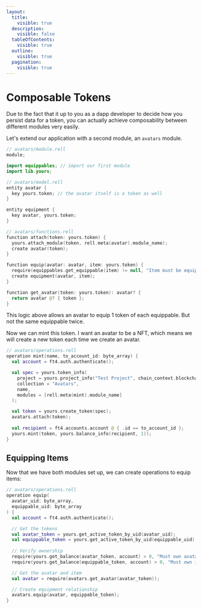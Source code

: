 ```yaml
---
layout:
  title:
    visible: true
  description:
    visible: false
  tableOfContents:
    visible: true
  outline:
    visible: true
  pagination:
    visible: true
---
```


# Composable Tokens

Due to the fact that it up to you as a dapp developer to decide how you persist data for a token, you can actually achieve composability between different modules very easily.

Let's extend our application with a second module, an `avatars` module.

```kotlin
// avatars/module.rell
module;

import equippables; // import our first module
import lib.yours;
```

```kotlin
// avatars/model.rell
entity avatar {
  key yours.token; // the avatar itself is a token as well
}

entity equipment {
  key avatar, yours.token;
}
```

```kotlin
// avatars/functions.rell
function attach(token: yours.token) {
  yours.attach_module(token, rell.meta(avatar).module_name);
  create avatar(token);
}

function equip(avatar: avatar, item: yours.token) {
  require(equippables.get_equippable(item) != null, "Item must be equippable");
  create equipment(avatar, item);
}

function get_avatar(token: yours.token): avatar? {
  return avatar @? { token };
}
```

This logic above allows an avatar to equip 1 token of each equippable. But not the same equippable twice.

Now we can mint this token. I want an avatar to be a NFT, which means we will create a new token each time we create an avatar.

```kotlin
// avatars/operations.rell
operation mint(name, to_account_id: byte_array) {
  val account = ft4.auth.authenticate();

  val spec = yours.token_info(
    project = yours.project_info("Test Project", chain_context.blockchain_rid),
    collection = "Avatars",
    name,
    modules = [rell.meta(mint).module_name]
  );

  val token = yours.create_token(spec);
  avatars.attach(token);
  
  val recipient = ft4.accounts.account @ { .id == to_account_id };
  yours.mint(token, yours.balance_info(recipient, 1));
}
```

## Equipping Items

Now that we have both modules set up, we can create operations to equip items:

```kotlin
// avatars/operations.rell
operation equip(
  avatar_uid: byte_array,
  equippable_uid: byte_array
) {
  val account = ft4.auth.authenticate();

  // Get the tokens
  val avatar_token = yours.get_active_token_by_uid(avatar_uid);
  val equippable_token = yours.get_active_token_by_uid(equippable_uid);
  
  // Verify ownership
  require(yours.get_balance(avatar_token, account) > 0, "Must own avatar");
  require(yours.get_balance(equippable_token, account) > 0, "Must own item");

  // Get the avatar and item
  val avatar = require(avatars.get_avatar(avatar_token));

  // Create equipment relationship
  avatars.equip(avatar, equippable_token);
}
```
